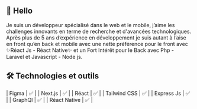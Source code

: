 
##  👋 Hello

Je suis un développeur spécialisé dans le web et le mobile, 
j’aime les challenges innovants en terme de recherche et d'avancées technologiques. 
Après plus de 5 ans d’expérience en développement je suis autant à l’aise en front qu’en back et mobile avec une nette préférence
pour le front avec ✨Réact Js - Réact Native✨ et un Fort Intérêt pour le Back avec Php - Laravel et
Javascript - Node js. 

##  🛠️ Technologies et outils

| Figma  | ✅  | 
| Next.js  | ✅  | 
| Réact | ✅  | 
| Tailwind CSS   | ✅  |
| Express Js | ✅  | 
| GraphQl | ✅  | 
| Réact Native | ✅  | 
